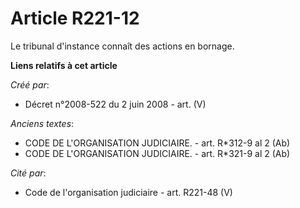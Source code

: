# Article R221-12

Le tribunal d'instance connaît des actions en bornage.

**Liens relatifs à cet article**

_Créé par_:

  - Décret n°2008-522 du 2 juin 2008 - art. (V)

_Anciens textes_:

  - CODE DE L'ORGANISATION JUDICIAIRE. - art. R*312-9 al 2 (Ab)
  - CODE DE L'ORGANISATION JUDICIAIRE. - art. R*321-9 al 2 (Ab)

_Cité par_:

  - Code de l'organisation judiciaire - art. R221-48 (V)
